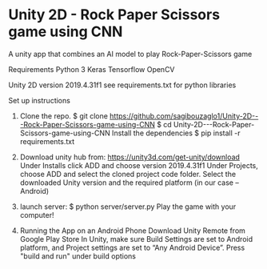 # Unity 2D - Rock Paper Scissors game using CNN

A unity app that combines an AI model to play Rock-Paper-Scissors game

Requirements
Python 3
Keras
Tensorflow
OpenCV

Unity 2D version 2019.4.31f1
see requirements.txt for python libraries 

Set up instructions
1. Clone the repo.
$ git clone https://github.com/sagibouzaglo1/Unity-2D---Rock-Paper-Scissors-game-using-CNN
$ cd Unity-2D---Rock-Paper-Scissors-game-using-CNN
Install the dependencies
$ pip install -r requirements.txt

2. Download unity hub from: https://unity3d.com/get-unity/download
Under Installs click ADD and choose version 2019.4.31f1
Under Projects, choose ADD and select the cloned project code folder. Select the downloaded Unity version and the required platform (in our case – Android)

3. launch server:
$ python server/server.py
Play the game with your computer!

4. Running the App on an Android Phone
Download Unity Remote from Google Play Store
In Unity, make sure Build Settings are set to Android platform, and Project settings are set to “Any Android Device”.
Press "build and run" under build options


